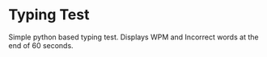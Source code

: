 # Typing Test
Simple python based typing test. Displays WPM and Incorrect words at the end of 60 seconds.
